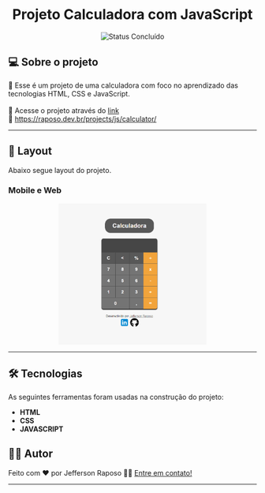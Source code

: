 ##
<h1 align="center">Projeto Calculadora com JavaScript</h1>

<p align="center">
	<img alt="Status Concluído" src="https://img.shields.io/badge/STATUS-CONCLU%C3%8DDO-brightgreen">
</p>

## 💻 Sobre o projeto

📄 Esse é um projeto de uma calculadora com foco no aprendizado das tecnologias HTML, CSS e JavaScript.<br>
<br>🔗 Acesse o projeto através do [link](https://raposo.dev.br/projects/js/calculator/) 
<br>🔗 https://raposo.dev.br/projects/js/calculator/

---

## 🎨 Layout

Abaixo segue layout do projeto.

### Mobile e Web

<p align="center" style="display: flex; align-items: flex-start; justify-content: center;">
  <img alt="Calculadora" title="Calculadora" src="assets/img/calc.png" width="300px">

---


## 🛠 Tecnologias

As seguintes ferramentas foram usadas na construção do projeto:


-   **HTML**
-   **CSS**
-   **JAVASCRIPT**


## 🧙‍♂️ Autor

Feito com ❤️ por Jefferson Raposo 👋🏽 [Entre em contato!](https://www.linkedin.com/in/jefferson-raposo/)

---

